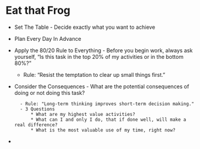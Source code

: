 # Eat that Frog

* Set The Table - Decide exactly what you want to achieve

* Plan Every Day In Advance 

* Apply the 80/20 Rule to Everything - Before you begin work, always ask yourself, “Is this task in the top 20% of my activities or in the bottom 80%?”

    - Rule: “Resist the temptation to clear up small things first.”

* Consider the Consequences - What are the potential consequences of doing
or not doing this task?

        - Rule: "Long-term thinking improves short-term decision making."
        - 3 Questions
            * What are my highest value activities?
            * What can I and only I do, that if done well, will make a real difference?
            * What is the most valuable use of my time, right now?

* 